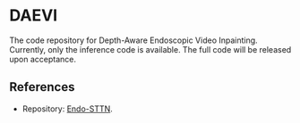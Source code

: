 # DAEVI
The code repository for Depth-Aware Endoscopic Video Inpainting. Currently, only the inference code is available. The full code will be released upon acceptance.

## References
- Repository: [Endo-STTN](https://github.com/endomapper/Endo-STTN).
